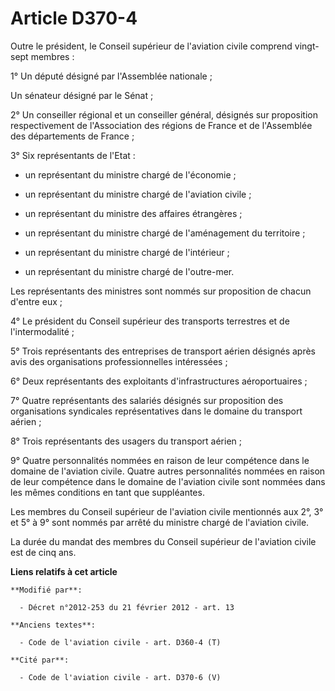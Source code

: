 # Article D370-4

Outre le président, le Conseil supérieur de l'aviation civile comprend vingt-sept membres : 

1° Un député désigné par l'Assemblée nationale ; 

Un sénateur désigné par le Sénat ; 

2° Un conseiller régional et un conseiller général, désignés sur proposition respectivement de l'Association des régions de
France et de l'Assemblée des départements de France ; 

3° Six représentants de l'Etat : 

- un représentant du ministre chargé de l'économie ; 

- un représentant du ministre chargé de l'aviation civile ; 

- un représentant du ministre des affaires étrangères ; 

- un représentant du ministre chargé de l'aménagement du territoire ; 

- un représentant du ministre chargé de l'intérieur ; 

- un représentant du ministre chargé de l'outre-mer. 

Les représentants des ministres sont nommés sur proposition de chacun d'entre eux ; 

4° Le président du Conseil supérieur des transports terrestres et de l'intermodalité ;

5° Trois représentants des entreprises de transport aérien désignés après avis des organisations professionnelles
intéressées ; 

6° Deux représentants des exploitants d'infrastructures aéroportuaires ; 

7° Quatre représentants des salariés désignés sur proposition des organisations syndicales représentatives dans le domaine du
transport aérien ; 

8° Trois représentants des usagers du transport aérien ; 

9° Quatre personnalités nommées en raison de leur compétence dans le domaine de l'aviation civile. Quatre autres
personnalités nommées en raison de leur compétence dans le domaine de l'aviation civile sont nommées dans les mêmes
conditions en tant que suppléantes. 

Les membres du Conseil supérieur de l'aviation civile mentionnés aux 2°, 3° et 5° à 9° sont nommés par arrêté du ministre
chargé de l'aviation civile. 

La durée du mandat des membres du Conseil supérieur de l'aviation civile est de cinq ans.

**Liens relatifs à cet article**

	**Modifié par**:

	  - Décret n°2012-253 du 21 février 2012 - art. 13

	**Anciens textes**:

	  - Code de l'aviation civile - art. D360-4 (T)

	**Cité par**:

	  - Code de l'aviation civile - art. D370-6 (V)
